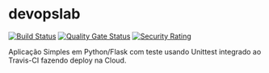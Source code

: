 # devopslab
[![Build Status](https://app.travis-ci.com/luizzenha/devopslab.svg?branch=main)](https://app.travis-ci.com/luizzenha/devopslab)
[![Quality Gate Status](https://sonarcloud.io/api/project_badges/measure?project=devops-lab&metric=alert_status)](https://sonarcloud.io/summary/new_code?id=devops-lab)
[![Security Rating](https://sonarcloud.io/api/project_badges/measure?project=devops-lab&metric=security_rating)](https://sonarcloud.io/summary/new_code?id=devops-lab)

Aplicação Simples em Python/Flask com teste usando Unittest integrado ao Travis-CI fazendo deploy na Cloud.
